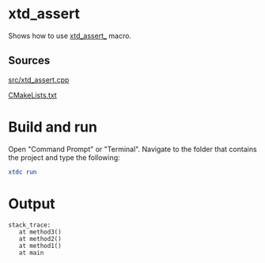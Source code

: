 # xtd_assert

Shows how to use [xtd_assert_](../../../../src/xtd.core/include/xtd/diagnostics/xtd_assert.h) macro.

## Sources

[src/xtd_assert.cpp](src/xtd_assert.cpp)

[CMakeLists.txt](CMakeLists.txt)

# Build and run

Open "Command Prompt" or "Terminal". Navigate to the folder that contains the project and type the following:

```cmake
xtdc run
```

# Output

```
stack_trace:
   at method3()
   at method2()
   at method1()
   at main
```
